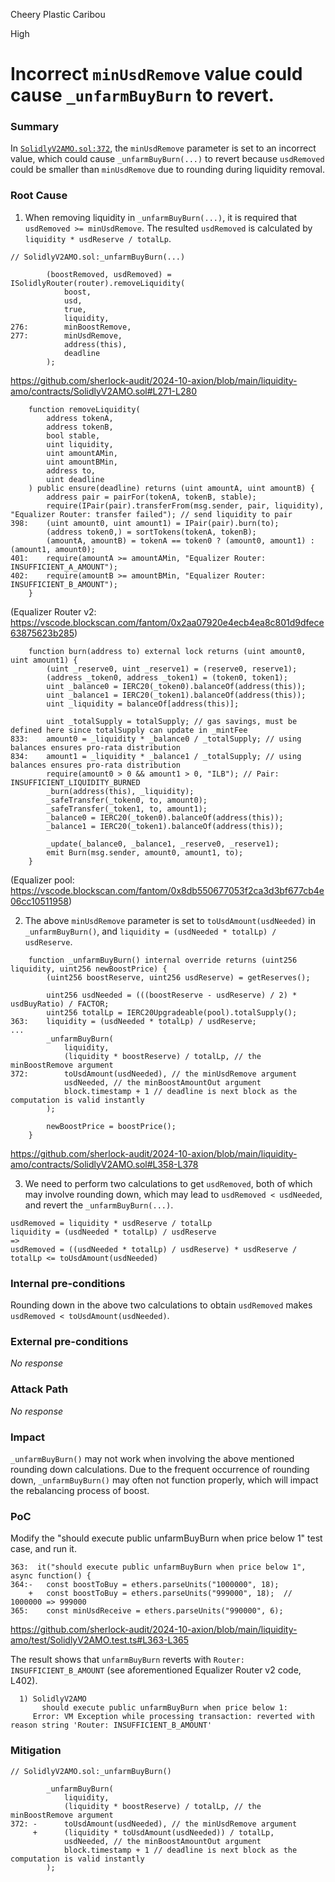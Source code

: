 Cheery Plastic Caribou

High

# Incorrect `minUsdRemove` value could cause `_unfarmBuyBurn` to revert.

### Summary

In [`SolidlyV2AMO.sol:372`](https://github.com/sherlock-audit/2024-10-axion/blob/main/liquidity-amo/contracts/SolidlyV2AMO.sol#L372), the `minUsdRemove` parameter is set to an incorrect value, which could cause `_unfarmBuyBurn(...)` to revert because `usdRemoved` could be smaller than `minUsdRemove` due to rounding during liquidity removal.

### Root Cause

1. When removing liquidity in `_unfarmBuyBurn(...)`, it is required that `usdRemoved >= minUsdRemove`. The resulted `usdRemoved` is calculated by `liquidity * usdReserve / totalLp`.
```solidity
// SolidlyV2AMO.sol:_unfarmBuyBurn(...)

        (boostRemoved, usdRemoved) = ISolidlyRouter(router).removeLiquidity(
            boost,
            usd,
            true,
            liquidity,
276:        minBoostRemove,
277:        minUsdRemove,
            address(this),
            deadline
        );
```
https://github.com/sherlock-audit/2024-10-axion/blob/main/liquidity-amo/contracts/SolidlyV2AMO.sol#L271-L280

```solidity
    function removeLiquidity(
        address tokenA,
        address tokenB,
        bool stable,
        uint liquidity,
        uint amountAMin,
        uint amountBMin,
        address to,
        uint deadline
    ) public ensure(deadline) returns (uint amountA, uint amountB) {
        address pair = pairFor(tokenA, tokenB, stable);
        require(IPair(pair).transferFrom(msg.sender, pair, liquidity), "Equalizer Router: transfer failed"); // send liquidity to pair
398:    (uint amount0, uint amount1) = IPair(pair).burn(to);
        (address token0,) = sortTokens(tokenA, tokenB);
        (amountA, amountB) = tokenA == token0 ? (amount0, amount1) : (amount1, amount0);
401:    require(amountA >= amountAMin, "Equalizer Router: INSUFFICIENT_A_AMOUNT");
402:    require(amountB >= amountBMin, "Equalizer Router: INSUFFICIENT_B_AMOUNT");
    }
```
(Equalizer Router v2: https://vscode.blockscan.com/fantom/0x2aa07920e4ecb4ea8c801d9dfece63875623b285)

```solidity
    function burn(address to) external lock returns (uint amount0, uint amount1) {
        (uint _reserve0, uint _reserve1) = (reserve0, reserve1);
        (address _token0, address _token1) = (token0, token1);
        uint _balance0 = IERC20(_token0).balanceOf(address(this));
        uint _balance1 = IERC20(_token1).balanceOf(address(this));
        uint _liquidity = balanceOf[address(this)];

        uint _totalSupply = totalSupply; // gas savings, must be defined here since totalSupply can update in _mintFee
833:    amount0 = _liquidity * _balance0 / _totalSupply; // using balances ensures pro-rata distribution
834:    amount1 = _liquidity * _balance1 / _totalSupply; // using balances ensures pro-rata distribution
        require(amount0 > 0 && amount1 > 0, "ILB"); // Pair: INSUFFICIENT_LIQUIDITY_BURNED
        _burn(address(this), _liquidity);
        _safeTransfer(_token0, to, amount0);
        _safeTransfer(_token1, to, amount1);
        _balance0 = IERC20(_token0).balanceOf(address(this));
        _balance1 = IERC20(_token1).balanceOf(address(this));

        _update(_balance0, _balance1, _reserve0, _reserve1);
        emit Burn(msg.sender, amount0, amount1, to);
    }
```
(Equalizer pool: https://vscode.blockscan.com/fantom/0x8db550677053f2ca3d3bf677cb4e06cc10511958)

2. The above `minUsdRemove` parameter is set to `toUsdAmount(usdNeeded)` in `_unfarmBuyBurn()`, and `liquidity = (usdNeeded * totalLp) / usdReserve`. 
```solidity
    function _unfarmBuyBurn() internal override returns (uint256 liquidity, uint256 newBoostPrice) {
        (uint256 boostReserve, uint256 usdReserve) = getReserves();

        uint256 usdNeeded = (((boostReserve - usdReserve) / 2) * usdBuyRatio) / FACTOR;
        uint256 totalLp = IERC20Upgradeable(pool).totalSupply();
363:    liquidity = (usdNeeded * totalLp) / usdReserve;
...
        _unfarmBuyBurn(
            liquidity,
            (liquidity * boostReserve) / totalLp, // the minBoostRemove argument
372:        toUsdAmount(usdNeeded), // the minUsdRemove argument
            usdNeeded, // the minBoostAmountOut argument
            block.timestamp + 1 // deadline is next block as the computation is valid instantly
        );

        newBoostPrice = boostPrice();
    }
```
https://github.com/sherlock-audit/2024-10-axion/blob/main/liquidity-amo/contracts/SolidlyV2AMO.sol#L358-L378

3. We need to perform two calculations to get `usdRemoved`, both of which may involve rounding down, which may lead to `usdRemoved < usdNeeded`, and revert the `_unfarmBuyBurn(...)`.
```solidity
usdRemoved = liquidity * usdReserve / totalLp
liquidity = (usdNeeded * totalLp) / usdReserve
=>
usdRemoved = ((usdNeeded * totalLp) / usdReserve) * usdReserve / totalLp <= toUsdAmount(usdNeeded)
```

### Internal pre-conditions

Rounding down in the above two calculations to obtain `usdRemoved` makes `usdRemoved < toUsdAmount(usdNeeded)`.

### External pre-conditions

_No response_

### Attack Path

_No response_

### Impact

`_unfarmBuyBurn()` may not work when involving the above mentioned rounding down calculations. Due to the frequent occurrence of rounding down, `_unfarmBuyBurn()` may often not function properly, which will impact the rebalancing process of boost.

### PoC

Modify the "should execute public unfarmBuyBurn when price below 1" test case, and run it.
```solidity
363:  it("should execute public unfarmBuyBurn when price below 1", async function() {
364:-   const boostToBuy = ethers.parseUnits("1000000", 18);
    +   const boostToBuy = ethers.parseUnits("999000", 18);  // 1000000 => 999000
365:    const minUsdReceive = ethers.parseUnits("990000", 6);
```
https://github.com/sherlock-audit/2024-10-axion/blob/main/liquidity-amo/test/SolidlyV2AMO.test.ts#L363-L365

The result shows that `unfarmBuyBurn` reverts with `Router: INSUFFICIENT_B_AMOUNT` (see aforementioned Equalizer Router v2 code, L402).
```solidity
  1) SolidlyV2AMO
       should execute public unfarmBuyBurn when price below 1:
     Error: VM Exception while processing transaction: reverted with reason string 'Router: INSUFFICIENT_B_AMOUNT'
```

### Mitigation

```solidity
// SolidlyV2AMO.sol:_unfarmBuyBurn()

        _unfarmBuyBurn(
            liquidity,
            (liquidity * boostReserve) / totalLp, // the minBoostRemove argument
372: -      toUsdAmount(usdNeeded), // the minUsdRemove argument
     +      (liquidity * toUsdAmount(usdNeeded)) / totalLp,
            usdNeeded, // the minBoostAmountOut argument
            block.timestamp + 1 // deadline is next block as the computation is valid instantly
        );
```